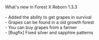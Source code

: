 What's new in Forest X Reborn 1.3.3<br />
<br /> - Added the ability to get grapes in survival
<br /> - Grapes can be found in a old growth forest
<br /> - You can buy grapes from a farmer
<br /> - [Bugfix] Fixed silver and sapphire patterns

